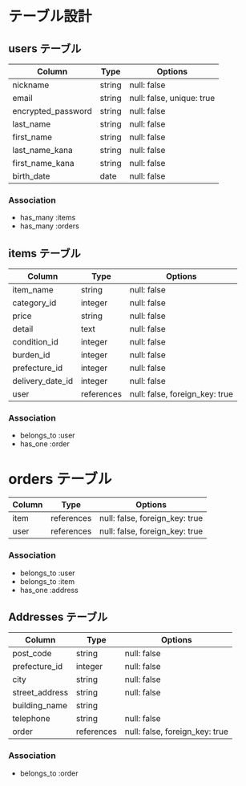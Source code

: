 # テーブル設計

## users テーブル

| Column             | Type       | Options      |
| ------------------ | ---------- | -------------|
| nickname           | string     | null: false  |
| email              | string     | null: false, unique: true |
| encrypted_password | string     | null: false  |
| last_name          | string     | null: false  |
| first_name         | string     | null: false  |
| last_name_kana     | string     | null: false  |
| first_name_kana    | string     | null: false  |
| birth_date         | date       | null: false  |

### Association
- has_many :items
- has_many :orders

## items テーブル

| Column           | Type       | Options      |
| ---------------- | ---------- | -------------|
| item_name        | string     | null: false  |
| category_id      | integer    | null: false  |
| price            | string     | null: false  |
| detail           | text       | null: false  |
| condition_id     | integer    | null: false  |
| burden_id        | integer    | null: false  |
| prefecture_id    | integer    | null: false  |
| delivery_date_id | integer    | null: false  |
| user             | references | null: false, foreign_key: true  |

### Association
- belongs_to :user
- has_one :order

# orders テーブル

| Column     | Type       | Options                         |
| ------     | ---------- | ------------------------------  |
| item       | references | null: false, foreign_key: true  |
| user       | references | null: false, foreign_key: true  |

### Association
- belongs_to :user
- belongs_to :item
- has_one :address

## Addresses テーブル

| Column          | Type       | Options      |
| ------          | ---------- | -------------|
| post_code       | string     | null: false  |
| prefecture_id   | integer    | null: false  |
| city            | string     | null: false  |
| street_address  | string     | null: false  |
| building_name   | string     |              |
| telephone       | string     | null: false  |
| order           | references | null: false, foreign_key: true  |

### Association
- belongs_to :order




